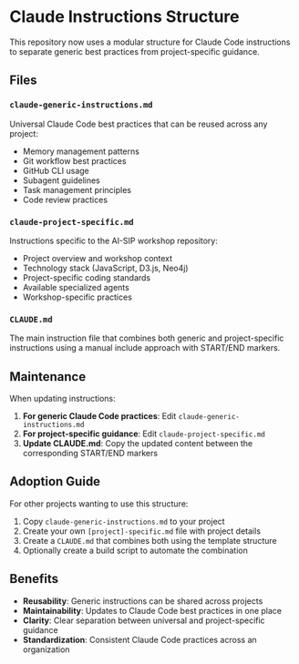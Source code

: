 # Claude Instructions Structure

This repository now uses a modular structure for Claude Code instructions to separate generic best practices from project-specific guidance.

## Files

### `claude-generic-instructions.md`
Universal Claude Code best practices that can be reused across any project:
- Memory management patterns
- Git workflow best practices
- GitHub CLI usage
- Subagent guidelines
- Task management principles
- Code review practices

### `claude-project-specific.md`
Instructions specific to the AI-SIP workshop repository:
- Project overview and workshop context
- Technology stack (JavaScript, D3.js, Neo4j)
- Project-specific coding standards
- Available specialized agents
- Workshop-specific practices

### `CLAUDE.md`
The main instruction file that combines both generic and project-specific instructions using a manual include approach with START/END markers.

## Maintenance

When updating instructions:

1. **For generic Claude Code practices**: Edit `claude-generic-instructions.md`
2. **For project-specific guidance**: Edit `claude-project-specific.md`
3. **Update CLAUDE.md**: Copy the updated content between the corresponding START/END markers

## Adoption Guide

For other projects wanting to use this structure:

1. Copy `claude-generic-instructions.md` to your project
2. Create your own `[project]-specific.md` file with project details
3. Create a `CLAUDE.md` that combines both using the template structure
4. Optionally create a build script to automate the combination

## Benefits

- **Reusability**: Generic instructions can be shared across projects
- **Maintainability**: Updates to Claude Code best practices in one place
- **Clarity**: Clear separation between universal and project-specific guidance
- **Standardization**: Consistent Claude Code practices across an organization